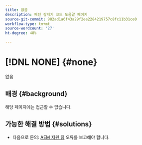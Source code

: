 ```yaml
---
title: 없음
description: 패턴 감지기 코드 도움말 페이지
source-git-commit: 982ad1a6f43a29f2ee2284219757c8fc11b31ce0
workflow-type: tm+mt
source-wordcount: '27'
ht-degree: 48%

---
```



# [!DNL NONE] {#none}

없음

## 배경 {#background}

해당 페이지에는 접근할 수 없습니다.

## 가능한 해결 방법 {#solutions}

* 다음으로 문의: [AEM 지원 팀](https://helpx.adobe.com/kr/enterprise/using/support-for-experience-cloud.html) 오류를 보고해야 합니다.
